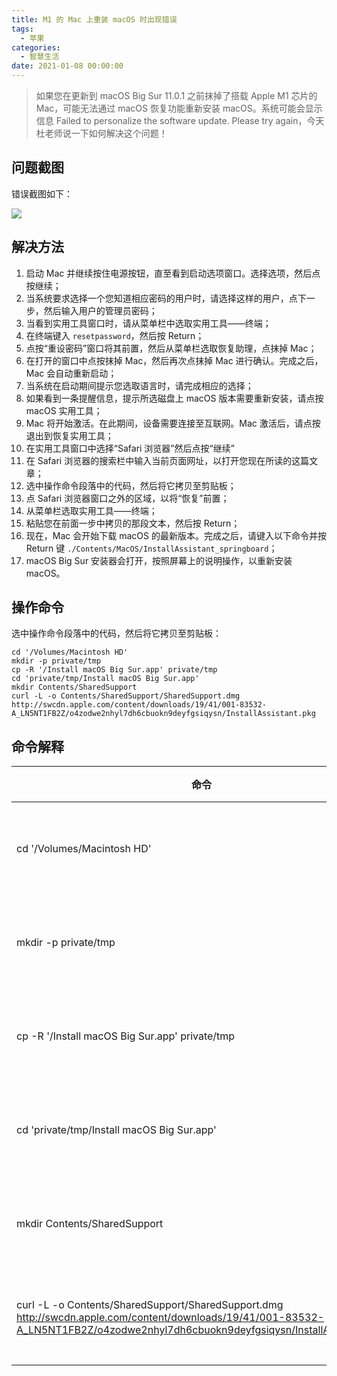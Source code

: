 ```yaml
---
title: M1 的 Mac 上重装 macOS 时出现错误
tags:
  - 苹果
categories:
  - 智慧生活
date: 2021-01-08 00:00:00
---
```


> 如果您在更新到 macOS Big Sur 11.0.1 之前抹掉了搭载 Apple M1 芯片的 Mac，可能无法通过 macOS 恢复功能重新安装 macOS。系统可能会显示信息 Failed to personalize the software update. Please try again，今天杜老师说一下如何解决这个问题！

<!-- more -->

## 问题截图

错误截图如下：

![](https://cdn.dusays.com/2021/01/300-1.jpg)

## 解决方法

1. 启动 Mac 并继续按住电源按钮，直至看到启动选项窗口。选择选项，然后点按继续；
2. 当系统要求选择一个您知道相应密码的用户时，请选择这样的用户，点下一步，然后输入用户的管理员密码； 
3. 当看到实用工具窗口时，请从菜单栏中选取实用工具——终端；
4. 在终端键入 `resetpassword`，然后按 Return；
5. 点按“重设密码”窗口将其前置，然后从菜单栏选取恢复助理，点抹掉 Mac； 
6. 在打开的窗口中点按抹掉 Mac，然后再次点抹掉 Mac 进行确认。完成之后，Mac 会自动重新启动；
7. 当系统在启动期间提示您选取语言时，请完成相应的选择；
8. 如果看到一条提醒信息，提示所选磁盘上 macOS 版本需要重新安装，请点按 macOS 实用工具；
9. Mac 将开始激活。在此期间，设备需要连接至互联网。Mac 激活后，请点按退出到恢复实用工具；
10. 在实用工具窗口中选择“Safari 浏览器”然后点按“继续”
11. 在 Safari 浏览器的搜索栏中输入当前页面网址，以打开您现在所读的这篇文章；
12. 选中操作命令段落中的代码，然后将它拷贝至剪贴板；
13. 点 Safari 浏览器窗口之外的区域，以将“恢复”前置；
14. 从菜单栏选取实用工具——终端；
15. 粘贴您在前面一步中拷贝的那段文本，然后按 Return；
16. 现在，Mac 会开始下载 macOS 的最新版本。完成之后，请键入以下命令并按 Return 键 `./Contents/MacOS/InstallAssistant_springboard`；
17. macOS Big Sur 安装器会打开，按照屏幕上的说明操作，以重新安装 macOS。

## 操作命令

选中操作命令段落中的代码，然后将它拷贝至剪贴板：

```
cd '/Volumes/Macintosh HD'
mkdir -p private/tmp
cp -R '/Install macOS Big Sur.app' private/tmp
cd 'private/tmp/Install macOS Big Sur.app'
mkdir Contents/SharedSupport
curl -L -o Contents/SharedSupport/SharedSupport.dmg http://swcdn.apple.com/content/downloads/19/41/001-83532-A_LN5NT1FB2Z/o4zodwe2nhyl7dh6cbuokn9deyfgsiqysn/InstallAssistant.pkg
```

## 命令解释

| 命令 | 解释 |
| - | - |
| cd '/Volumes/Macintosh HD' | 进入系统硬盘 |
| mkdir -p private/tmp | 创建临时目录 |
| cp -R '/Install macOS Big Sur.app' private/tmp | 复制系统文件 |
| cd 'private/tmp/Install macOS Big Sur.app' | 进入系统目录 |
| mkdir Contents/SharedSupport | 创建下载目录 |
| curl -L -o Contents/SharedSupport/SharedSupport.dmg http://swcdn.apple.com/content/downloads/19/41/001-83532-A_LN5NT1FB2Z/o4zodwe2nhyl7dh6cbuokn9deyfgsiqysn/InstallAssistant.pkg | 下载系统文件 |
